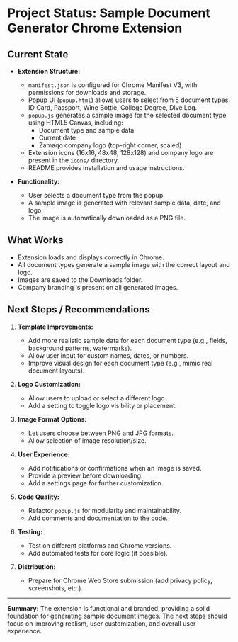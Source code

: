 # Project Status: Sample Document Generator Chrome Extension

## Current State

- **Extension Structure:**
  - `manifest.json` is configured for Chrome Manifest V3, with permissions for downloads and storage.
  - Popup UI (`popup.html`) allows users to select from 5 document types: ID Card, Passport, Wine Bottle, College Degree, Dive Log.
  - `popup.js` generates a sample image for the selected document type using HTML5 Canvas, including:
    - Document type and sample data
    - Current date
    - Zamaqo company logo (top-right corner, scaled)
  - Extension icons (16x16, 48x48, 128x128) and company logo are present in the `icons/` directory.
  - README provides installation and usage instructions.

- **Functionality:**
  - User selects a document type from the popup.
  - A sample image is generated with relevant sample data, date, and logo.
  - The image is automatically downloaded as a PNG file.

## What Works
- Extension loads and displays correctly in Chrome.
- All document types generate a sample image with the correct layout and logo.
- Images are saved to the Downloads folder.
- Company branding is present on all generated images.

## Next Steps / Recommendations

1. **Template Improvements:**
   - Add more realistic sample data for each document type (e.g., fields, background patterns, watermarks).
   - Allow user input for custom names, dates, or numbers.
   - Improve visual design for each document type (e.g., mimic real document layouts).

2. **Logo Customization:**
   - Allow users to upload or select a different logo.
   - Add a setting to toggle logo visibility or placement.

3. **Image Format Options:**
   - Let users choose between PNG and JPG formats.
   - Allow selection of image resolution/size.

4. **User Experience:**
   - Add notifications or confirmations when an image is saved.
   - Provide a preview before downloading.
   - Add a settings page for further customization.

5. **Code Quality:**
   - Refactor `popup.js` for modularity and maintainability.
   - Add comments and documentation to the code.

6. **Testing:**
   - Test on different platforms and Chrome versions.
   - Add automated tests for core logic (if possible).

7. **Distribution:**
   - Prepare for Chrome Web Store submission (add privacy policy, screenshots, etc.).

---

**Summary:**
The extension is functional and branded, providing a solid foundation for generating sample document images. The next steps should focus on improving realism, user customization, and overall user experience. 